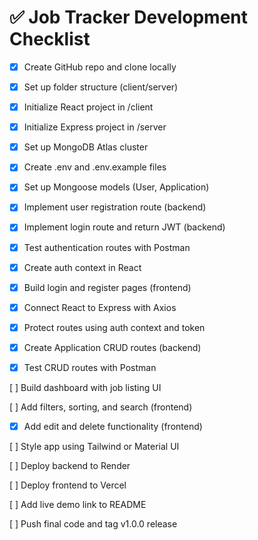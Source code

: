 # ✅ Job Tracker Development Checklist

- [x] Create GitHub repo and clone locally

- [x] Set up folder structure (client/server)

- [X] Initialize React project in /client

- [X] Initialize Express project in /server

- [X] Set up MongoDB Atlas cluster

- [X] Create .env and .env.example files

- [X] Set up Mongoose models (User, Application)

- [X] Implement user registration route (backend)

- [X] Implement login route and return JWT (backend)

- [X] Test authentication routes with Postman

- [X] Create auth context in React

- [X] Build login and register pages (frontend)

- [X] Connect React to Express with Axios

- [X] Protect routes using auth context and token

- [X] Create Application CRUD routes (backend)

- [X] Test CRUD routes with Postman

[ ] Build dashboard with job listing UI

[ ] Add filters, sorting, and search (frontend)

- [X] Add edit and delete functionality (frontend)

[ ] Style app using Tailwind or Material UI

[ ] Deploy backend to Render

[ ] Deploy frontend to Vercel

[ ] Add live demo link to README

[ ] Push final code and tag v1.0.0 release
